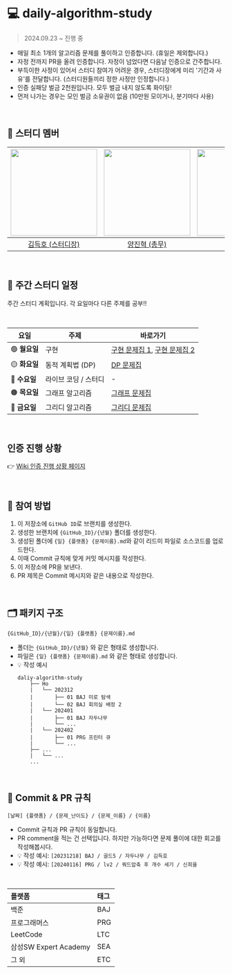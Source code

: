 # 💻 daily-algorithm-study
> 2024.09.23 ~ 진행 중
- 매일 최소 1개의 알고리즘 문제를 풀이하고 인증합니다. (휴일은 제외합니다.)
- 자정 전까지 PR을 올려 인증합니다. 자정이 넘었다면 다음날 인증으로 간주합니다.
- 부득이한 사정이 있어서 스터디 참여가 어려운 경우, 스터디장에게 미리 '기간과 사유'를 전달합니다. (스터디원들끼리 정한 사정만 인정합니다.)
- 인증 실패당 벌금 2천원입니다. 모두 벌금 내지 않도록 화이팅!
- 먼저 나가는 경우는 모인 벌금 소유권이 없음 (10만원 모이거나, 분기마다 사용)

<br>

## 👥 스터디 멤버
| <img src="https://avatars.githubusercontent.com/u/100784510?v=4" width="200"> | <img src ="https://avatars.githubusercontent.com/u/101380919?v=4" width="200"> | <img src ="https://avatars.githubusercontent.com/u/83682424?v=4" width="200"> | <img src ="https://avatars.githubusercontent.com/u/76093968?v=4" width="200"> | <img src ="https://avatars.githubusercontent.com/u/97165077?v=4" width="200"> |
| :---------------------------------------------------------------------------------------: | :----------------------------------------------------------------------------------------: | :-----------------------------------------------------------------------------------------: | :-----------------------------------------------------------------------------------------: | :-----------------------------------------------------------------------------------------: |
|                         [김득호 (스터디장)](https://github.com/subsub97)                         |                          [양진혁 (총무)](https://github.com/YangJinHyeok)                          |                          [신희을](https://github.com/ShinHeeEul)                          |                             [김민중](https://github.com/kmj-99)                             |                             [이재인](https://github.com/JaeIn1)                             |
<br>

## 📅 주간 스터디 일정

주간 스터디 계획입니다. 각 요일마다 다른 주제를 공부!!

<br>

| **요일**  | **주제**          | **바로가기**  |
|----------|------------------|-------------|
| 🟢 **월요일**  | 구현            |  [구현 문제집 1](https://www.acmicpc.net/workbook/view/1152), [구현 문제집 2](https://www.acmicpc.net/workbook/view/2771) |
| 🟡 **화요일**  | 동적 계획법 (DP)  | [DP 문제집](https://www.acmicpc.net/workbook/view/2163) |
| 🔵 **수요일**  | 라이브 코딩 / 스터디 | - |
| 🟠 **목요일**  | 그래프 알고리즘    | [그래프 문제집](https://school.programmers.co.kr/learn/challenges?order=recent&partIds=58464%2C37527%2C31236%2C25448%2C21366%2C20069%2C17214%2C12286%2C22586%2C18498%2C9317&page=1) |
| 🔴 **금요일**  | 그리디 알고리즘    | [그리디 문제집](https://www.acmicpc.net/workbook/view/3978) |

<br>

## 인증 진행 상황
👉 [Wiki 인증 진행 상황 페이지](https://github.com/babplus-algorithm-study/daily-algorithm/wiki/%EC%9D%B8%EC%A6%9D-%EC%A7%84%ED%96%89-%EC%83%81%ED%99%A9)

<br>

## 💚 참여 방법
1. 이 저장소에 ```GitHub ID```로 브랜치를 생성한다.
2. 생성한 브랜치에 ```{GitHub_ID}/{년월}``` 폴더를 생성한다.
3. 생성된 폴더에 ```{일} {플랫폼} {문제이름}.md```와 같이 리드미 파일로 소스코드를 업로드한다.
4. 이때 Commit 규칙에 맞게 커밋 메시지를 작성한다.
5. 이 저장소에 PR을 보낸다.
6. PR 제목은 Commit 메시지와 같은 내용으로 작성한다.

<br>

## 🗂️ 패키지 구조
```
{GitHub_ID}/{년월}/{일} {플랫폼} {문제이름}.md
```
- 폴더는 ```{GitHub_ID}/{년월}``` 와 같은 형태로 생성합니다.
- 파일은 ```{일} {플랫폼} {문제이름}.md``` 와 같은 형태로 생성합니다.
- 💡 작성 예시
  ```
  daliy-algorithm-study
      ├── Ho
      |   └── 202312
      |       ├── 01 BAJ 미로 탐색
      |       └── 02 BAJ 회의실 배정 2
      |   └── 202401
      |       ├── 01 BAJ 자두나무
      |       └── ...
      |   └── 202402
      |       ├── 01 PRG 프린터 큐
      |       └── ...
      ├── ...
      |   └── ...
      ...
  ```

<br>

## 📍 Commit & PR 규칙
```
[날짜] {플랫폼} / {문제_난이도} / {문제_이름} / {이름}
```
  - Commit 규칙과 PR 규칙이 동일합니다.
  - PR comment을 적는 건 선택입니다. 하지만 가능하다면 문제 풀이에 대한 회고를 작성해봅시다.
  - 💡 작성 예시: ```[20231218] BAJ / 골드5 / 자두나무 / 김득호```
  - 💡 작성 예시: ```[20240116] PRG / lv2 / 쿼드압축 후 개수 세기 / 신희을```

<br>

| 플랫폼    | 태그  |
|:-------|:----|
| 백준     | BAJ |
| 프로그래머스 | PRG |
| LeetCode  | LTC |
| 삼성SW Expert Academy | SEA |
| 그 외  | ETC |

<br>
